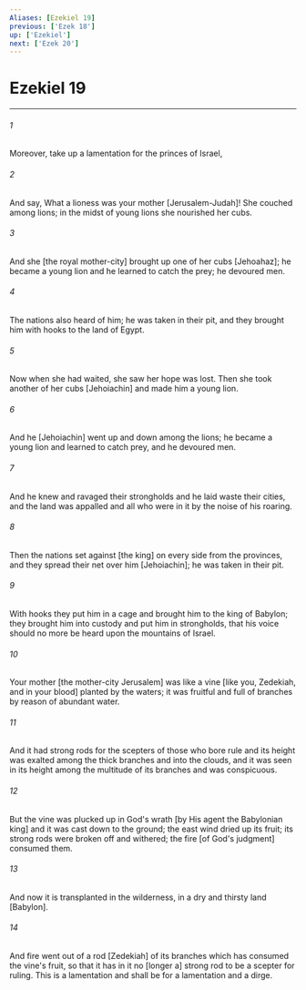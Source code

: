 ```yaml
---
Aliases: [Ezekiel 19]
previous: ['Ezek 18']
up: ['Ezekiel']
next: ['Ezek 20']
---
```

# Ezekiel 19

***


###### 1 


Moreover, take up a lamentation for the princes of Israel, 


###### 2 


And say, What a lioness was your mother [Jerusalem-Judah]! She couched among lions; in the midst of young lions she nourished her cubs. 


###### 3 


And she [the royal mother-city] brought up one of her cubs [Jehoahaz]; he became a young lion and he learned to catch the prey; he devoured men. 


###### 4 


The nations also heard of him; he was taken in their pit, and they brought him with hooks to the land of Egypt. 


###### 5 


Now when she had waited, she saw her hope was lost. Then she took another of her cubs [Jehoiachin] and made him a young lion. 


###### 6 


And he [Jehoiachin] went up and down among the lions; he became a young lion and learned to catch prey, and he devoured men. 


###### 7 


And he knew and ravaged their strongholds and he laid waste their cities, and the land was appalled and all who were in it by the noise of his roaring. 


###### 8 


Then the nations set against [the king] on every side from the provinces, and they spread their net over him [Jehoiachin]; he was taken in their pit. 


###### 9 


With hooks they put him in a cage and brought him to the king of Babylon; they brought him into custody and put him in strongholds, that his voice should no more be heard upon the mountains of Israel. 


###### 10 


Your mother [the mother-city Jerusalem] was like a vine [like you, Zedekiah, and in your blood] planted by the waters; it was fruitful and full of branches by reason of abundant water. 


###### 11 


And it had strong rods for the scepters of those who bore rule and its height was exalted among the thick branches and into the clouds, and it was seen in its height among the multitude of its branches and was conspicuous. 


###### 12 


But the vine was plucked up in God's wrath [by His agent the Babylonian king] and it was cast down to the ground; the east wind dried up its fruit; its strong rods were broken off and withered; the fire [of God's judgment] consumed them. 


###### 13 


And now it is transplanted in the wilderness, in a dry and thirsty land [Babylon]. 


###### 14 


And fire went out of a rod [Zedekiah] of its branches which has consumed the vine's fruit, so that it has in it no [longer a] strong rod to be a scepter for ruling. This is a lamentation and shall be for a lamentation and a dirge.
